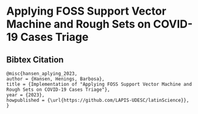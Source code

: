 # Applying FOSS Support Vector Machine and Rough Sets on COVID-19 Cases Triage
## Bibtex Citation

```
@misc{hansen_aplying_2023,
author = {Hansen, Henings, Barbosa},
title = {Implementation of "Applying FOSS Support Vector Machine and
Rough Sets on COVID-19 Cases Triage"},
year = {2023},
howpublished = {\url{https://github.com/LAPIS-UDESC/latinScience}},
}
```


